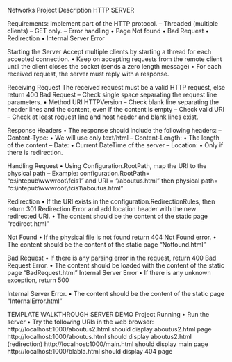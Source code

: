 Networks Project Description
     HTTP SERVER

Requirements:
Implement part of the HTTP protocol.
– Threaded (multiple clients)
– GET only.
– Error handling
• Page Not found
• Bad Request
• Redirection
• Internal Server Error

Starting the Server
Accept multiple clients by starting a thread for 
each accepted connection.
• Keep on accepting requests from the remote 
client until the client closes the socket (sends a 
zero length message)
• For each received request, the server must 
reply with a response.

Receiving Request
 The received request must be a valid HTTP 
request, else return 400 Bad Request
– Check single space separating the request line 
parameters.
• Method URI HTTPVersion
– Check blank line separating the header lines and 
the content, even if the content is empty
– Check valid URI
– Check at least request line and host header and 
blank lines exist.

Response Headers
• The response should include the following 
headers:
– Content-Type:
• We will use only text/html
– Content-Length:
• The length of the content
– Date:
• Current DateTime of the server
– Location:
• Only if there is redirection.

Handling Request
• Using Configuration.RootPath, map the URI to 
the physical path
– Example: configuration.RootPath= 
“c:\intepub\wwwroot\fcis1” and URI = 
“/aboutus.html” then physical path= 
“c:\intepub\wwwroot\fcis1\aboutus.html”

Redirection
• If the URI exists in the 
configuration.RedirectionRules, then return 
301 Redirection Error and add location header 
with the new redirected URI.
• The content should be the content of the 
static page “redirect.html”

Not Found
• If the physical file is not found return 404 Not 
Found error.
• The content should be the content of the 
static page “Notfound.html”

Bad Request
• If there is any parsing error in the request, 
return 400 Bad Request Error.
• The content should be loaded with the 
content of the static page “BadRequest.html”
Internal Server Error
• If there is any unknown exception, return 500 

Internal Server Error.
• The content should be the content of the 
static page “InternalError.html”

TEMPLATE WALKTHROUGH 
SERVER DEMO
Project Running
• Run the server
• Try the following URIs in the web browser:
http://localhost:1000/aboutus2.html
should display aboutus2.html page
http://localhost:1000/aboutus.html
should display aboutus2.html (redirection)
http://localhost:1000/main.html
should display main page
http://localhost:1000/blabla.html
should display 404 page
